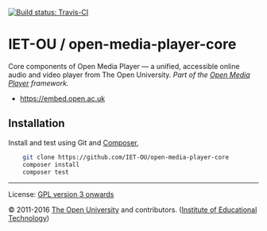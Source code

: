 [![Build status: Travis-CI][travis-icon]][travis-ci]

# IET-OU / open-media-player-core

Core components of Open Media Player — a unified, accessible online audio and video player from The Open University. _Part of the [Open Media Player][omp] framework._

* <https://embed.open.ac.uk>

## Installation

Install and test using Git and [Composer][],

```sh
    git clone https://github.com/IET-OU/open-media-player-core
    composer install
    composer test
```


---
License:  [GPL version 3 onwards][gpl]

© 2011-2016 [The Open University][ou] and contributors. ([Institute of Educational Technology][iet])


[gpl]: https://gnu.org/licenses/gpl.html
    "GNU General Public License 3.0 or (at your option) any later version / GPL-3.0+"
[omp]: https://github.com/IET-OU/open-media-player
[travis-icon]: https://travis-ci.org/IET-OU/open-media-player-core.svg
[travis-ci]: https://travis-ci.org/IET-OU/open-media-player-core
[Composer]: https://getcomposer.org/
[iet]: http://iet.open.ac.uk/
[ou]: http://www.open.ac.uk/
